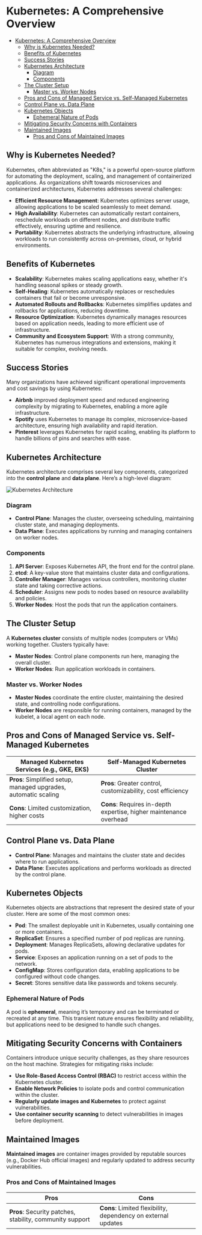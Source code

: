 # Kubernetes: A Comprehensive Overview

- [Kubernetes: A Comprehensive Overview](#kubernetes-a-comprehensive-overview)
  - [Why is Kubernetes Needed?](#why-is-kubernetes-needed)
  - [Benefits of Kubernetes](#benefits-of-kubernetes)
  - [Success Stories](#success-stories)
  - [Kubernetes Architecture](#kubernetes-architecture)
    - [Diagram](#diagram)
    - [Components](#components)
  - [The Cluster Setup](#the-cluster-setup)
    - [Master vs. Worker Nodes](#master-vs-worker-nodes)
  - [Pros and Cons of Managed Service vs. Self-Managed Kubernetes](#pros-and-cons-of-managed-service-vs-self-managed-kubernetes)
  - [Control Plane vs. Data Plane](#control-plane-vs-data-plane)
  - [Kubernetes Objects](#kubernetes-objects)
    - [Ephemeral Nature of Pods](#ephemeral-nature-of-pods)
  - [Mitigating Security Concerns with Containers](#mitigating-security-concerns-with-containers)
  - [Maintained Images](#maintained-images)
    - [Pros and Cons of Maintained Images](#pros-and-cons-of-maintained-images)

## Why is Kubernetes Needed?

Kubernetes, often abbreviated as "K8s," is a powerful open-source platform for automating the deployment, scaling, and management of containerized applications. As organizations shift towards microservices and containerized architectures, Kubernetes addresses several challenges:

- **Efficient Resource Management**: Kubernetes optimizes server usage, allowing applications to be scaled seamlessly to meet demand.
- **High Availability**: Kubernetes can automatically restart containers, reschedule workloads on different nodes, and distribute traffic effectively, ensuring uptime and resilience.
- **Portability**: Kubernetes abstracts the underlying infrastructure, allowing workloads to run consistently across on-premises, cloud, or hybrid environments.

## Benefits of Kubernetes

- **Scalability**: Kubernetes makes scaling applications easy, whether it's handling seasonal spikes or steady growth.
- **Self-Healing**: Kubernetes automatically replaces or reschedules containers that fail or become unresponsive.
- **Automated Rollouts and Rollbacks**: Kubernetes simplifies updates and rollbacks for applications, reducing downtime.
- **Resource Optimization**: Kubernetes dynamically manages resources based on application needs, leading to more efficient use of infrastructure.
- **Community and Ecosystem Support**: With a strong community, Kubernetes has numerous integrations and extensions, making it suitable for complex, evolving needs.

## Success Stories

Many organizations have achieved significant operational improvements and cost savings by using Kubernetes:

- **Airbnb** improved deployment speed and reduced engineering complexity by migrating to Kubernetes, enabling a more agile infrastructure.
- **Spotify** uses Kubernetes to manage its complex, microservice-based architecture, ensuring high availability and rapid iteration.
- **Pinterest** leverages Kubernetes for rapid scaling, enabling its platform to handle billions of pins and searches with ease.

## Kubernetes Architecture

Kubernetes architecture comprises several key components, categorized into the **control plane** and **data plane**. Here’s a high-level diagram:

![Kubernetes Architecture](#)

### Diagram

- **Control Plane**: Manages the cluster, overseeing scheduling, maintaining cluster state, and managing deployments.
- **Data Plane**: Executes applications by running and managing containers on worker nodes.

### Components

1. **API Server**: Exposes Kubernetes API, the front end for the control plane.
2. **etcd**: A key-value store that maintains cluster data and configurations.
3. **Controller Manager**: Manages various controllers, monitoring cluster state and taking corrective actions.
4. **Scheduler**: Assigns new pods to nodes based on resource availability and policies.
5. **Worker Nodes**: Host the pods that run the application containers.

## The Cluster Setup

A **Kubernetes cluster** consists of multiple nodes (computers or VMs) working together. Clusters typically have:

- **Master Nodes**: Control plane components run here, managing the overall cluster.
- **Worker Nodes**: Run application workloads in containers.

### Master vs. Worker Nodes

- **Master Nodes** coordinate the entire cluster, maintaining the desired state, and controlling node configurations.
- **Worker Nodes** are responsible for running containers, managed by the kubelet, a local agent on each node.

## Pros and Cons of Managed Service vs. Self-Managed Kubernetes

| Managed Kubernetes Services (e.g., GKE, EKS)         | Self-Managed Kubernetes Cluster                    |
|------------------------------------------------------|---------------------------------------------------|
| **Pros**: Simplified setup, managed upgrades, automatic scaling | **Pros**: Greater control, customizability, cost efficiency |
| **Cons**: Limited customization, higher costs         | **Cons**: Requires in-depth expertise, higher maintenance overhead|

## Control Plane vs. Data Plane

- **Control Plane**: Manages and maintains the cluster state and decides where to run applications.
- **Data Plane**: Executes applications and performs workloads as directed by the control plane.

## Kubernetes Objects

Kubernetes objects are abstractions that represent the desired state of your cluster. Here are some of the most common ones:

- **Pod**: The smallest deployable unit in Kubernetes, usually containing one or more containers.
- **ReplicaSet**: Ensures a specified number of pod replicas are running.
- **Deployment**: Manages ReplicaSets, allowing declarative updates for pods.
- **Service**: Exposes an application running on a set of pods to the network.
- **ConfigMap**: Stores configuration data, enabling applications to be configured without code changes.
- **Secret**: Stores sensitive data like passwords and tokens securely.

### Ephemeral Nature of Pods

A pod is **ephemeral**, meaning it’s temporary and can be terminated or recreated at any time. This transient nature ensures flexibility and reliability, but applications need to be designed to handle such changes.

## Mitigating Security Concerns with Containers

Containers introduce unique security challenges, as they share resources on the host machine. Strategies for mitigating risks include:

- **Use Role-Based Access Control (RBAC)** to restrict access within the Kubernetes cluster.
- **Enable Network Policies** to isolate pods and control communication within the cluster.
- **Regularly update images and Kubernetes** to protect against vulnerabilities.
- **Use container security scanning** to detect vulnerabilities in images before deployment.

## Maintained Images

**Maintained images** are container images provided by reputable sources (e.g., Docker Hub official images) and regularly updated to address security vulnerabilities.

### Pros and Cons of Maintained Images

| Pros                                                  | Cons                                                        |
|-------------------------------------------------------|-------------------------------------------------------------|
| **Pros**: Security patches, stability, community support | **Cons**: Limited flexibility, dependency on external updates|
